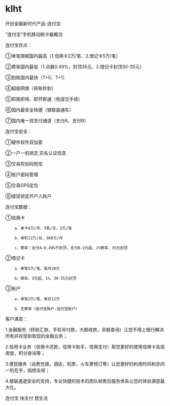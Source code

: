 klht
====

开创金融新时代产品-连付宝



“连付宝”手机移动刷卡器概况

连付宝优点：

①单笔限额国内最高（1.信用卡2万/笔、2.借记卡5万/笔）        

②费率国内最低（1.点数0.49%，封顶35元、2.借记卡封顶30-35元）  

③到账国内最快（T+0、T+1）   

④超级网银（转账秒到）

⑤即插即用、即开即通（免提交手续） 

⑥国内最安全快捷（银联直通车）       

⑦国内唯一双支付通道（支付A、支付B）

 

连付宝安全：

①硬件软件双加密 

②一户一机锁定,实名认证信息 

③交易校验码短信 

④账户密码管理  

⑤交易GPS定位  

⑥提现锁定开户人账户

 

连付宝数据：

①信用卡

        a、单卡6万/月、3笔/天、2万/笔

        b、单机12万/日、360万/月

        c、费率：支付A-0.49%不封顶，支付B-2元起、1%费率、35元封顶

②借记卡

        a、单笔5万/笔、每月20万

        b、费率、3元起、1%、30-35元封顶

③账户

        a、单笔2万/笔、单日12万

        b、无费率（连付宝账户-连付宝账户）

 

客户满意：

1.金融服务（转账汇款，手机号付款，大额收款，余额查询）让您不用上银行解决所有非存现和取现的金融业务；

2.信用卡业务（信用卡还款，信用卡助手，信用支付）帮您更好的使用信用卡及信用度，积分查询等；

3.便民服务（话费充值，酒店，机票，火车票预订等）让您更好的利用时间和空间一机在手，指控全球；

4.银联通道安全的支持，专业快捷的技术的团队和售后服务体系让您的体验满意最大化。

 

连付宝  快支付  慧生活
